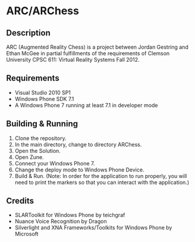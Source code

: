 # ARC/ARChess

## Description

ARC (Augmented Reality Chess) is a project between Jordan Gestring and Ethan McGee in partial fulfillments of the requirements of Clemson University CPSC 611: Virtual Reality Systems Fall 2012.

## Requirements

* Visual Studio 2010 SP1
* Windows Phone SDK 7.1
* A Windows Phone 7 running at least 7.1 in developer mode

## Building & Running

1. Clone the repository.
1. In the main directory, change to directory ARChess.
1. Open the Solution.
1. Open Zune.
1. Connect your Windows Phone 7.
1. Change the deploy mode to Windows Phone Device.
1. Build & Run. (Note: In order for the application to run properly, you will need to print the markers so that you can interact with the application.)

## Credits

* SLARToolkit for Windows Phone by teichgraf
* Nuance Voice Recognition by Dragon
* Silverlight and XNA Frameworks/Toolkits for Windows Phone by Microsoft
